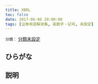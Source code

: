 ```yaml
---
title: XBRL
toc: false
date: 2017-06-06 20:00:00
tags: [证券用语解说集, 英数字・記号, 未設定]
---
```


`分類：` [分類未設定](/tags/分類未設定/)

## ひらがな



## 説明

